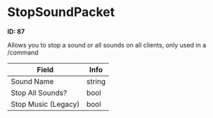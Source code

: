 # StopSoundPacket

__ID: 87__

Allows you to stop a sound or all sounds on all clients, only used in a /command

<table><thead><tr><th>Field</th><th>Info</th></tr></thead><tbody>
<tr><td>Sound Name</td><td>string</td></tr>
<tr><td>Stop All Sounds?</td><td>bool</td></tr>
<tr><td>Stop Music (Legacy)</td><td>bool</td></tr>
</tbody></table>